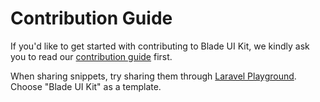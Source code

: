 # Contribution Guide

If you'd like to get started with contributing to Blade UI Kit, we kindly ask you to read our [contribution guide](https://tallui-core.com/docs/contribution-guide) first.

When sharing snippets, try sharing them through [Laravel Playground](https://laravelplayground.com/). Choose "Blade UI Kit" as a template.
